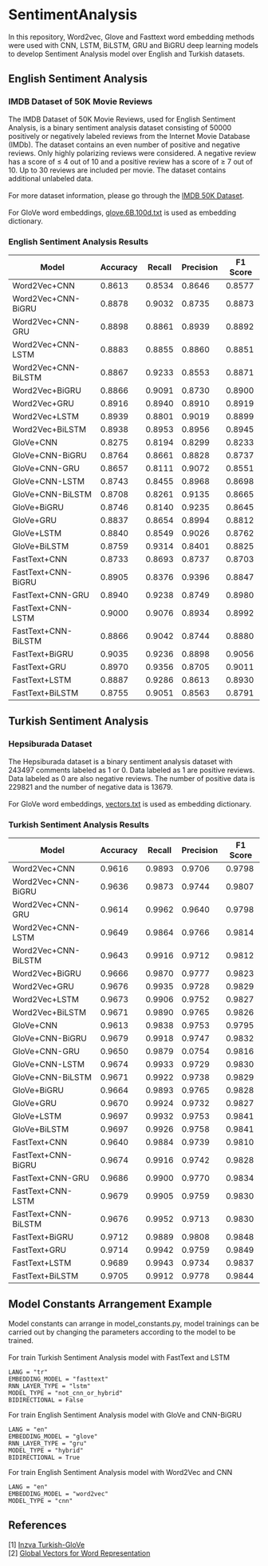# SentimentAnalysis

In this repository, Word2vec, Glove and Fasttext word embedding methods were used with CNN, LSTM, BiLSTM, GRU and BiGRU deep learning models to develop Sentiment Analysis model over English and Turkish datasets.
## English Sentiment Analysis
### IMDB Dataset of 50K Movie Reviews
The IMDB Dataset of 50K Movie Reviews, used for English Sentiment Analysis, is a binary sentiment analysis dataset consisting of 50000 positively or negatively labeled reviews from the Internet Movie Database (IMDb). The dataset contains an even number of positive and negative reviews. Only highly polarizing reviews were considered. A negative review has a score of ≤ 4 out of 10 and a positive review has a score of ≥ 7 out of 10. Up to 30 reviews are included per movie. The dataset contains additional unlabeled data.\
\
For more dataset information, please go through the [IMDB 50K Dataset](http://ai.stanford.edu/~amaas/data/sentiment/). \
\
For GloVe word embeddings, [glove.6B.100d.txt](https://nlp.stanford.edu/data/glove.6B.zip) is used as embedding dictionary.

### English Sentiment Analysis Results

| Model               | Accuracy | Recall | Precision | F1 Score |
|---------------------|----------|--------|-----------|----------|
| Word2Vec+CNN        | 0.8613   | 0.8534 | 0.8646    | 0.8577   |
| Word2Vec+CNN-BiGRU  | 0.8878   | 0.9032 | 0.8735    | 0.8873   |
| Word2Vec+CNN-GRU    | 0.8898   | 0.8861 | 0.8939    | 0.8892   |
| Word2Vec+CNN-LSTM   | 0.8883   | 0.8855 | 0.8860    | 0.8851   |
| Word2Vec+CNN-BiLSTM | 0.8867   | 0.9233 | 0.8553    | 0.8871   |
| Word2Vec+BiGRU      | 0.8866   | 0.9091 | 0.8730    | 0.8900   |
| Word2Vec+GRU        | 0.8916   | 0.8940 | 0.8910    | 0.8919   |
| Word2Vec+LSTM       | 0.8939   | 0.8801 | 0.9019    | 0.8899   |
| Word2Vec+BiLSTM     | 0.8938   | 0.8953 | 0.8956    | 0.8945   |
| GloVe+CNN           | 0.8275   | 0.8194 | 0.8299    | 0.8233   |
| GloVe+CNN-BiGRU     | 0.8764   | 0.8661 | 0.8828    | 0.8737   |
| GloVe+CNN-GRU       | 0.8657   | 0.8111 | 0.9072    | 0.8551   |
| GloVe+CNN-LSTM      | 0.8743   | 0.8455 | 0.8968    | 0.8698   |
| GloVe+CNN-BiLSTM    | 0.8708   | 0.8261 | 0.9135    | 0.8665   |
| GloVe+BiGRU         | 0.8746   | 0.8140 | 0.9235    | 0.8645   |
| GloVe+GRU           | 0.8837   | 0.8654 | 0.8994    | 0.8812   |
| GloVe+LSTM          | 0.8840   | 0.8549 | 0.9026    | 0.8762   |
| GloVe+BiLSTM        | 0.8759   | 0.9314 | 0.8401    | 0.8825   |
| FastText+CNN        | 0.8733   | 0.8693 | 0.8737    | 0.8703   |
| FastText+CNN-BiGRU  | 0.8905   | 0.8376 | 0.9396    | 0.8847   |
| FastText+CNN-GRU    | 0.8940   | 0.9238 | 0.8749    | 0.8980   |
| FastText+CNN-LSTM   | 0.9000   | 0.9076 | 0.8934    | 0.8992   |
| FastText+CNN-BiLSTM | 0.8866   | 0.9042 | 0.8744    | 0.8880   |
| FastText+BiGRU      | 0.9035   | 0.9236 | 0.8898    | 0.9056   |
| FastText+GRU        | 0.8970   | 0.9356 | 0.8705    | 0.9011   |
| FastText+LSTM       | 0.8887   | 0.9286 | 0.8613    | 0.8930   |
| FastText+BiLSTM     | 0.8755   | 0.9051 | 0.8563    | 0.8791   |

## Turkish Sentiment Analysis
### Hepsiburada Dataset
The Hepsiburada dataset is a binary sentiment analysis dataset with 243497 comments labeled as 1 or 0. Data labeled as 1 are positive reviews. Data labeled as 0 are also negative reviews. The number of positive data is 229821 and the number of negative data is 13679. \
\
For GloVe word embeddings, [vectors.txt](https://drive.google.com/drive/u/0/folders/1RYsIYKdHWDN5vbu1-JNJmIv9K33dTQdG) is used as embedding dictionary.
### Turkish Sentiment Analysis Results

| Model               | Accuracy | Recall | Precision | F1 Score |
|---------------------|----------|--------|-----------|----------|
| Word2Vec+CNN        | 0.9616   | 0.9893 | 0.9706    | 0.9798   |
| Word2Vec+CNN-BiGRU  | 0.9636   | 0.9873 | 0.9744    | 0.9807   |
| Word2Vec+CNN-GRU    | 0.9614   | 0.9962 | 0.9640    | 0.9798   |
| Word2Vec+CNN-LSTM   | 0.9649   | 0.9864 | 0.9766    | 0.9814   |
| Word2Vec+CNN-BiLSTM | 0.9643   | 0.9916 | 0.9712    | 0.9812   |
| Word2Vec+BiGRU      | 0.9666   | 0.9870 | 0.9777    | 0.9823   |
| Word2Vec+GRU        | 0.9676   | 0.9935 | 0.9728    | 0.9829   |
| Word2Vec+LSTM       | 0.9673   | 0.9906 | 0.9752    | 0.9827   |
| Word2Vec+BiLSTM     | 0.9671   | 0.9890 | 0.9765    | 0.9826   |
| GloVe+CNN           | 0.9613   | 0.9838 | 0.9753    | 0.9795   |
| GloVe+CNN-BiGRU     | 0.9679   | 0.9918 | 0.9747    | 0.9832   |
| GloVe+CNN-GRU       | 0.9650   | 0.9879 | 0.0754    | 0.9816   |
| GloVe+CNN-LSTM      | 0.9674   | 0.9933 | 0.9729    | 0.9830   |
| GloVe+CNN-BiLSTM    | 0.9671   | 0.9922 | 0.9738    | 0.9829   |
| GloVe+BiGRU         | 0.9664   | 0.9893 | 0.9765    | 0.9828   |
| GloVe+GRU           | 0.9670   | 0.9924 | 0.9732    | 0.9827   |
| GloVe+LSTM          | 0.9697   | 0.9932 | 0.9753    | 0.9841   |
| GloVe+BiLSTM        | 0.9697   | 0.9926 | 0.9758    | 0.9841   |
| FastText+CNN        | 0.9640   | 0.9884 | 0.9739    | 0.9810   |
| FastText+CNN-BiGRU  | 0.9674   | 0.9916 | 0.9742    | 0.9828   |
| FastText+CNN-GRU    | 0.9686   | 0.9900 | 0.9770    | 0.9834   |
| FastText+CNN-LSTM   | 0.9679   | 0.9905 | 0.9759    | 0.9830   |
| FastText+CNN-BiLSTM | 0.9676   | 0.9952 | 0.9713    | 0.9830   |
| FastText+BiGRU      | 0.9712   | 0.9889 | 0.9808    | 0.9848   |
| FastText+GRU        | 0.9714   | 0.9942 | 0.9759    | 0.9849   |
| FastText+LSTM       | 0.9689   | 0.9943 | 0.9734    | 0.9837   |
| FastText+BiLSTM     | 0.9705   | 0.9912 | 0.9778    | 0.9844   |

## Model Constants Arrangement Example
Model constants can arrange in model_constants.py, model trainings can be carried out by changing the parameters according to the model to be trained.\
\
For train Turkish Sentiment Analysis model with FastText and LSTM

```
LANG = "tr"
EMBEDDING_MODEL = "fasttext"
RNN_LAYER_TYPE = "lstm"
MODEL_TYPE = "not_cnn_or_hybrid"
BIDIRECTIONAL = False
```

For train English Sentiment Analysis model with GloVe and CNN-BiGRU
```
LANG = "en"
EMBEDDING_MODEL = "glove"
RNN_LAYER_TYPE = "gru"
MODEL_TYPE = "hybrid"
BIDIRECTIONAL = True
```
For train English Sentiment Analysis model with Word2Vec and CNN
```
LANG = "en"
EMBEDDING_MODEL = "word2vec"
MODEL_TYPE = "cnn"
```

## References
[1] [Inzva Turkish-GloVe](https://github.com/inzva/Turkish-GloVe)
\
[2] [Global Vectors for Word Representation](https://nlp.stanford.edu/projects/glove/)